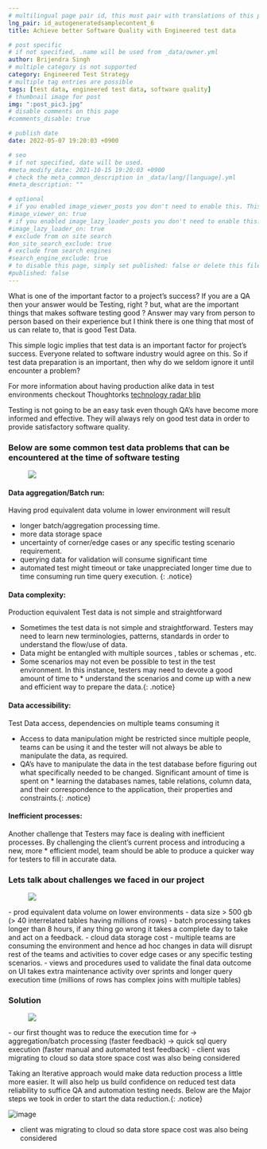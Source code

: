 ```yaml
---
# multilingual page pair id, this must pair with translations of this page. (This name must be unique)
lng_pair: id_autogeneratedsamplecontent_6
title: Achieve better Software Quality with Engineered test data

# post specific
# if not specified, .name will be used from _data/owner.yml
author: Brijendra Singh
# multiple category is not supported
category: Engineered Test Strategy
# multiple tag entries are possible
tags: [test data, engineered test data, software quality]
# thumbnail image for post
img: ":post_pic3.jpg"
# disable comments on this page
#comments_disable: true

# publish date
date: 2022-05-07 19:20:03 +0900

# seo
# if not specified, date will be used.
#meta_modify_date: 2021-10-15 19:20:03 +0900
# check the meta_common_description in _data/lang/[language].yml
#meta_description: ""

# optional
# if you enabled image_viewer_posts you don't need to enable this. This is only if image_viewer_posts = false
#image_viewer_on: true
# if you enabled image_lazy_loader_posts you don't need to enable this. This is only if image_lazy_loader_posts = false
#image_lazy_loader_on: true
# exclude from on site search
#on_site_search_exclude: true
# exclude from search engines
#search_engine_exclude: true
# to disable this page, simply set published: false or delete this file
#published: false
---
```

<!-- outline-start -->

What is one of the important factor to a project’s success? If you are a QA then your answer would be Testing, right ? but, what are the important things that makes software testing good ? Answer may vary from person to person based on their experience but I think there is one thing that most of us can relate to, that is good Test Data.

<!-- outline-end -->

This simple logic implies that test data is an important factor for project’s success. Everyone related to software industry would agree on this. So if test data preparation is an important, then why do we seldom ignore it until encounter a problem?

For more information about having production alike data in test environments checkout Thoughtorks [technology radar blip](https://www.thoughtworks.com/radar/techniques?blipid=202110036)

Testing is not going to be an easy task even though QA’s have become more informed and effective. They will always rely on good test data in order to provide satisfactory software quality.
### Below are some common test data problems that can be encountered at the time of software testing
<figure>
	<a href="https://miro.medium.com/max/1400/1*_RLH31jCvHgisWYKdlRTaA.png"><img src="https://miro.medium.com/max/1400/1*_RLH31jCvHgisWYKdlRTaA.png"></a>
</figure>

#### Data aggregation/Batch run:
Having prod equivalent data volume in lower environment will result

* longer batch/aggregation processing time.
* more data storage space
* uncertainty of corner/edge cases or any specific testing scenario requirement.
* querying data for validation will consume significant time
* automated test might timeout or take unappreciated longer time due to time consuming run time query execution. {: .notice}

#### Data complexity:
Production equivalent Test data is not simple and straightforward 

* Sometimes the test data is not simple and straightforward. Testers may need to learn new terminologies, patterns, standards in order to understand the flow/use of data.
* Data might be entangled with multiple sources , tables or schemas , etc.
* Some scenarios may not even be possible to test in the test environment. In this instance, testers may need to devote a good amount of time to * understand the scenarios and come up with a new and efficient way to prepare the data.{: .notice}

#### Data accessibility:
Test Data access, dependencies on multiple teams consuming it

* Access to data manipulation might be restricted since multiple people, teams can be using it and the tester will not always be able to manipulate the data, as required.
* QA’s have to manipulate the data in the test database before figuring out what specifically needed to be changed. Significant amount of time is spent on * learning the databases names, table relations, column data, and their correspondence to the application, their properties and constraints.{: .notice}

#### Inefficient processes:
Another challenge that Testers may face is dealing with inefficient processes. By challenging the client’s current process and introducing a new, more * efficient model, team should be able to produce a quicker way for testers to fill in accurate data.

### Lets talk about challenges we faced in our project
<figure>
	<a href="https://miro.medium.com/max/1400/1*2zy-3Z4jdFck6rlIJC9H9w.png"><img src="https://miro.medium.com/max/1400/1*2zy-3Z4jdFck6rlIJC9H9w.png"></a>
</figure>
- prod equivalent data volume on lower environments
- data size > 500 gb (> 40 interrelated tables having millions of rows)
- batch processing takes longer than 8 hours, if any thing go wrong it takes a complete day to take and act on a feedback.
- cloud data storage cost
- multiple teams are consuming the environment and hence ad hoc changes in data will disrupt rest of the teams and activities to cover edge cases or any specific testing scenarios.
- views and procedures used to validate the final data outcome on UI takes extra maintenance activity over sprints and longer query execution time (millions of rows has complex joins with multiple tables)


### Solution
<figure>
	<a href="https://miro.medium.com/max/1400/1*d-wxkhWitDoowGZfTYRF3A.png"><img src="https://miro.medium.com/max/1400/1*d-wxkhWitDoowGZfTYRF3A.png"></a>
</figure>
- our first thought was to reduce the execution time for → aggregation/batch processing (faster feedback) → quick sql query execution (faster manual and automated test feedback)
- client was migrating to cloud so data store space cost was also being considered

Taking an Iterative approach would make data reduction process a little more easier. It will also help us build confidence on reduced test data reliability to suffice QA and automation testing needs. Below are the Major steps we took in order to start the data reduction.{: .notice}

![image](https://user-images.githubusercontent.com/19272137/167003989-60ba7605-f6e0-43ad-ab70-0b36d1b0d59f.png)



- client was migrating to cloud so data store space cost was also being considered

